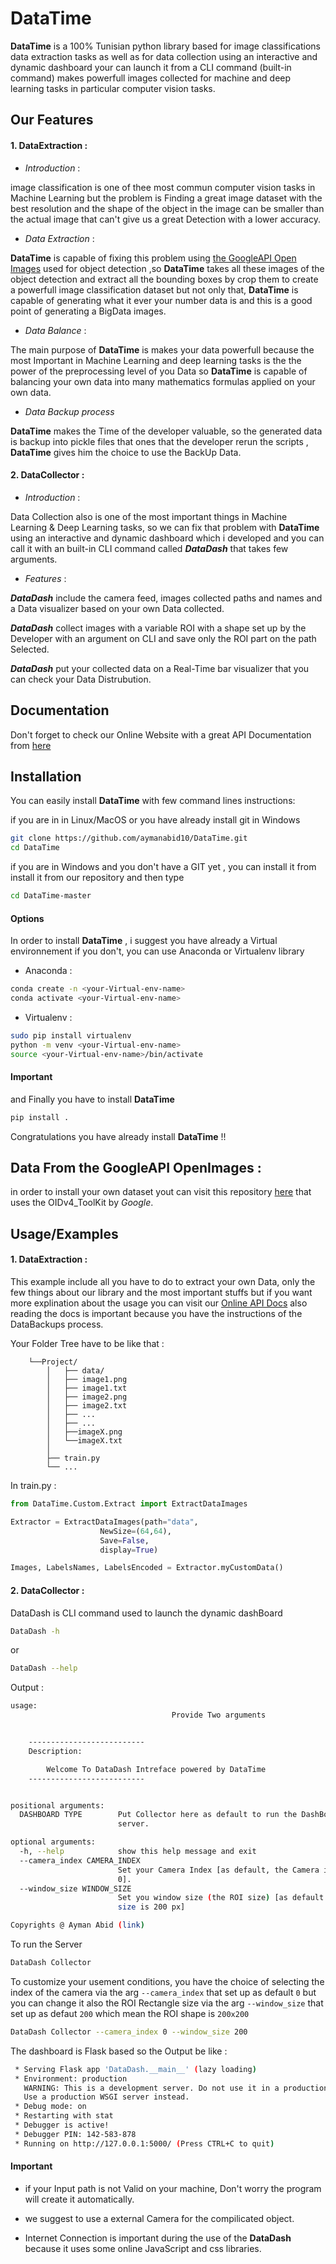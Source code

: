 # DataTime

**DataTime** is a 100% Tunisian python library based for image
 classifications data extraction tasks as well as for data
collection using an interactive and dynamic dashboard your can
launch it from a CLI command (built-in command) makes
powerfull images collected for machine and deep 
learning tasks in particular computer vision tasks.

## Our Features

#### 1. DataExtraction :
- *Introduction* :

image classification is one of thee most commun computer vision
tasks in Machine Learning but the problem is Finding a great 
image dataset with the best resolution and the shape of 
the object in the image can be smaller than the actual image 
that can't give us a great Detection with a lower accuracy.

- *Data Extraction* :

**DataTime** is capable of fixing this problem using
[the GoogleAPI Open Images]("https://storage.googleapis.com/openimages/web/index.html") 
used for object detection ,so **DataTime** takes all these 
images of the object detection and extract all the bounding boxes
by crop them to create a powerfull image classification dataset 
but not only that, **DataTime** is capable of generating what it 
ever your number data is and this is a good point of generating 
a BigData images.

- *Data Balance* :
 
The main purpose of **DataTime** is makes your data powerfull
because the most Important in Machine Learning and deep learning
tasks is the the power of the preprocessing level of you Data so
**DataTime** is capable of balancing your own data into many
mathematics formulas applied on your own data.

- *Data Backup process*

**DataTime** makes the Time of the developer valuable, so the 
generated data is backup into pickle files that ones that the 
developer rerun the scripts , **DataTime** gives him the choice 
to use the BackUp Data.

#### 2. DataCollector :

- *Introduction* :

Data Collection also is one of the most important things in 
Machine Learning & Deep Learning tasks, so we can fix that 
problem with **DataTime** using an interactive and dynamic 
dashboard which i developed and you can call it with an built-in
CLI command called ***DataDash*** that takes few arguments.

- *Features* :

***DataDash*** include the camera feed, images collected 
paths and names and a Data visualizer based on your own Data 
collected.

***DataDash*** collect images with a variable ROI with a shape 
set up by the Developer with an argument on CLI and save only the 
ROI part on the path Selected.

***DataDash*** put your collected data on a Real-Time bar visualizer
that you can check your Data Distrubution.

## Documentation

Don't forget to check our Online Website with a great API 
Documentation from [here](https://linktodocumentation)

## Installation

You can easily install **DataTime** with few command lines 
instructions:

if you are in in Linux/MacOS or you have already install git 
in Windows 

```bash
git clone https://github.com/aymanabid10/DataTime.git
cd DataTime
``` 
if you are in Windows and you don't have a GIT yet , you can 
install it from install it from our repository and then type 

```bash
cd DataTime-master
```

#### Options
In order to install **DataTime** , i suggest you have already
a Virtual environnement if you don't, you can use Anaconda or 
Virtualenv library

- Anaconda :

```bash
conda create -n <your-Virtual-env-name>
conda activate <your-Virtual-env-name>
```

- Virtualenv :

```bash
sudo pip install virtualenv
python -m venv <your-Virtual-env-name> 
source <your-Virtual-env-name>/bin/activate
```
#### Important 

and Finally you have to install **DataTime**

```bash
pip install .
```
Congratulations you have already install **DataTime** !!

## Data From the GoogleAPI OpenImages :

in order to install your own dataset yout can visit this repository
[here](https://github.com/EscVM/OIDv4_ToolKit) that uses the 
OIDv4_ToolKit by *Google*.


## Usage/Examples

#### 1. DataExtraction :

This example include all you have to do to extract your own Data,
only the few things about our library and the most important stuffs 
but if you want more explination about the usage you can visit our
[Online API Docs]("") 
also reading the docs is important because 
you have the instructions of the DataBackups process. 

Your Folder Tree have to be like that :

        └──Project/
            │   ├── data/
            │   ├── image1.png   
            │   ├── image1.txt    
            │   ├── image2.png
            │   ├── image2.txt
            │   ├── ...
            │   ├── ...
            │   ├──imageX.png
            │   └──imageX.txt
            │
            ├── train.py
            └── ...


In train.py :

```python
from DataTime.Custom.Extract import ExtractDataImages

Extractor = ExtractDataImages(path="data",
                    NewSize=(64,64),
                    Save=False,
                    display=True)

Images, LabelsNames, LabelsEncoded = Extractor.myCustomData()
```

#### 2. DataCollector :

DataDash is CLI command used to launch the dynamic dashBoard

```bash
DataDash -h
```

or 

```bash
DataDash --help
```

Output :

```bash
usage:
                                    Provide Two arguments


    --------------------------
    Description:

        Welcome To DataDash Intreface powered by DataTime
    --------------------------


positional arguments:
  DASHBOARD TYPE        Put Collector here as default to run the DashBoard
                        server.

optional arguments:
  -h, --help            show this help message and exit
  --camera_index CAMERA_INDEX
                        Set your Camera Index [as default, the Camera index is
                        0].
  --window_size WINDOW_SIZE
                        Set you window size (the ROI size) [as default the ROI
                        size is 200 px]

Copyrights @ Ayman Abid (link)
```

To run the Server

```bash
DataDash Collector
```

To customize your usement conditions, you have the choice of selecting
the index of the camera via the arg `--camera_index` that set up as 
default  `0` but you can change it also the ROI Rectangle size via
the arg `--window_size` that set up as defaut `200` which mean the ROI
shape is `200x200`

```bash
DataDash Collector --camera_index 0 --window_size 200
```

The dashboard is Flask based so the Output be like :

```bash
 * Serving Flask app 'DataDash.__main__' (lazy loading)
 * Environment: production
   WARNING: This is a development server. Do not use it in a production deployment.
   Use a production WSGI server instead.
 * Debug mode: on
 * Restarting with stat
 * Debugger is active!
 * Debugger PIN: 142-583-878
 * Running on http://127.0.0.1:5000/ (Press CTRL+C to quit)
```
#### Important

- if your Input path is not Valid on your machine,  Don't worry the program will create it automatically.

- we suggest to use a external Camera for the compilicated object.

- Internet Connection is important during the use of the **DataDash** because it uses some online JavaScript and css libraries.